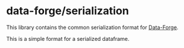 # data-forge/serialization

This library contains the common serialization format for [Data-Forge](http://data-forge-js.com/). 

This is a simple format for a serialized dataframe.

